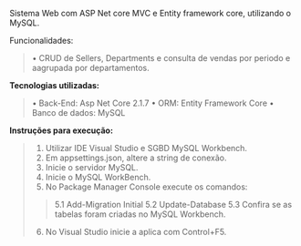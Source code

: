 Sistema Web com ASP Net core MVC e Entity framework core, utilizando o MySQL.

Funcionalidades:

> • CRUD de Sellers, Departments e consulta de vendas por periodo e aagrupada por departamentos.

**Tecnologias utilizadas:**

> • Back-End: Asp Net Core 2.1.7
> • ORM: Entity Framework Core
> • Banco de dados: MySQL


**Instruções para execução:**

> 1. Utilizar IDE Visual Studio e SGBD MySQL Workbench.
> 2. Em appsettings.json, altere a string de conexão.
> 3. Inicie o servidor MySQL.
> 4. Inicie o MySQL WorkBench.
> 5. No Package Manager Console execute os comandos:
>> 5.1 Add-Migration Initial
>> 5.2 Update-Database 
>> 5.3 Confira se as tabelas foram criadas no MySQL Workbench.
> 6. No Visual Studio inicie a aplica com Control+F5.
